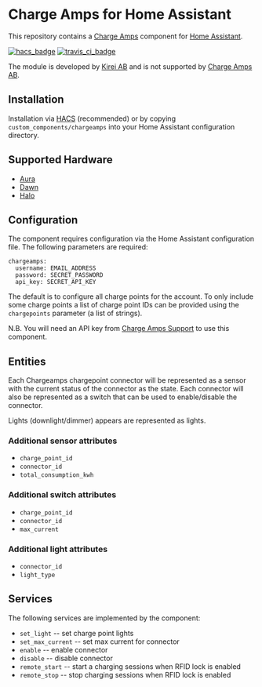 # Charge Amps for Home Assistant

This repository contains a [Charge Amps](https://www.chargeamps.com/) component for [Home Assistant](https://www.home-assistant.io/).

[![hacs_badge](https://img.shields.io/badge/HACS-Custom-orange.svg)](https://github.com/custom-components/hacs) [![travis_ci_badge](https://travis-ci.org/kirei/python-chargeamps.svg?branch=master)](https://travis-ci.org/kirei/python-chargeamps)

The module is developed by [Kirei AB](https://www.kirei.se) and is not supported by [Charge Amps AB](https://chargeamps.com).

## Installation

Installation via [HACS](https://hacs.xyz/) (recommended) or by copying `custom_components/chargeamps` into your Home Assistant configuration directory.

## Supported Hardware

- [Aura](https://www.chargeamps.com/product/charge-amps-halo/)
- [Dawn](https://www.chargeamps.com/product/charge-amps-dawn/)
- [Halo](https://www.chargeamps.com/product/charge-amps-halo/)


## Configuration

The component requires configuration via the Home Assistant configuration file. The following parameters are required:

    chargeamps:
      username: EMAIL_ADDRESS
      password: SECRET_PASSWORD
      api_key: SECRET_API_KEY

The default is to configure all charge points for the account. To only include some charge points a list of charge point IDs can be provided using the `chargepoints` parameter (a list of strings).

N.B. You will need an API key from [Charge Amps Support](https://www.chargeamps.com/support/) to use this component.


## Entities

Each Chargeamps chargepoint connector will be represented as a sensor with the current status of the connector as the state. Each connector will also be represented as a switch that can be used to enable/disable the connector.

Lights (downlight/dimmer) appears are represented as lights.

### Additional sensor attributes

- `charge_point_id`
- `connector_id`
- `total_consumption_kwh`

### Additional switch attributes

- `charge_point_id`
- `connector_id`
- `max_current`

### Additional light attributes

- `connector_id`
- `light_type`


## Services

The following services are implemented by the component:

- `set_light` -- set charge point lights
- `set_max_current` -- set max current for connector
- `enable` -- enable connector
- `disable` -- disable connector
- `remote_start` -- start a charging sessions when RFID lock is enabled
- `remote_stop` -- stop charging sessions when RFID lock is enabled
